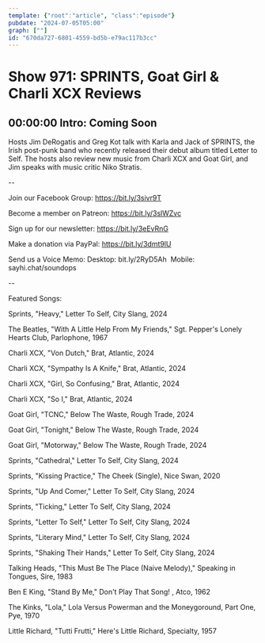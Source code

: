 ```yaml
---
template: {"root":"article", "class":"episode"}
pubdate: "2024-07-05T05:00"
graph: [""]
id: "670da727-6801-4559-bd5b-e79ac117b3cc"
---
```






# Show 971: SPRINTS, Goat Girl & Charli XCX Reviews



## 00:00:00 Intro: Coming Soon

Hosts Jim DeRogatis and Greg Kot talk with Karla and Jack of SPRINTS, the Irish post-punk band who recently released their debut album titled Letter to Self. The hosts also review new music from Charli XCX and Goat Girl, and Jim speaks with music critic Niko Stratis.

--

Join our Facebook Group: https://bit.ly/3sivr9T

Become a member on Patreon: https://bit.ly/3slWZvc

Sign up for our newsletter: https://bit.ly/3eEvRnG

Make a donation via PayPal: https://bit.ly/3dmt9lU

Send us a Voice Memo: Desktop: bit.ly/2RyD5Ah  Mobile: sayhi.chat/soundops

--

Featured Songs:

Sprints, "Heavy," Letter To Self, City Slang, 2024

The Beatles, "With A Little Help From My Friends," Sgt. Pepper's Lonely Hearts Club, Parlophone, 1967

Charli XCX, "Von Dutch," Brat, Atlantic, 2024

Charli XCX, "Sympathy Is A Knife," Brat, Atlantic, 2024

Charli XCX, "Girl, So Confusing," Brat, Atlantic, 2024

Charli XCX, "So I," Brat, Atlantic, 2024

Goat Girl, "TCNC," Below The Waste, Rough Trade, 2024

Goat Girl, "Tonight," Below The Waste, Rough Trade, 2024

Goat Girl, "Motorway," Below The Waste, Rough Trade, 2024

Sprints, "Cathedral," Letter To Self, City Slang, 2024

Sprints, "Kissing Practice," The Cheek (Single), Nice Swan, 2020

Sprints, "Up And Comer," Letter To Self, City Slang, 2024

Sprints, "Ticking," Letter To Self, City Slang, 2024

Sprints, "Letter To Self," Letter To Self, City Slang, 2024

Sprints, "Literary Mind," Letter To Self, City Slang, 2024

Sprints, "Shaking Their Hands," Letter To Self, City Slang, 2024

Talking Heads, "This Must Be The Place (Naive Melody)," Speaking in Tongues, Sire, 1983

Ben E King, "Stand By Me," Don't Play That Song! , Atco, 1962

The Kinks, "Lola," Lola Versus Powerman and the Moneygoround, Part One, Pye, 1970

Little Richard, "Tutti Frutti," Here's Little Richard, Specialty, 1957